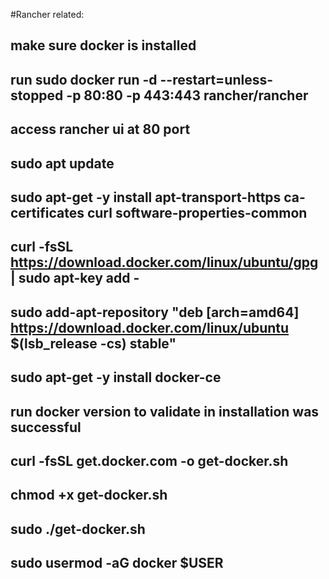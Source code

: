 #Rancher related:
## make sure docker is installed 
## run sudo docker run -d --restart=unless-stopped -p 80:80 -p 443:443 rancher/rancher
## access rancher ui at 80 port



## sudo apt update
## sudo apt-get -y install apt-transport-https ca-certificates curl software-properties-common
## curl -fsSL https://download.docker.com/linux/ubuntu/gpg | sudo apt-key add -
## sudo add-apt-repository "deb [arch=amd64] https://download.docker.com/linux/ubuntu $(lsb_release -cs) stable"
## sudo apt-get -y install docker-ce
## run docker version to validate in installation was successful 
## curl -fsSL get.docker.com -o get-docker.sh
## chmod +x get-docker.sh
## sudo ./get-docker.sh
## sudo usermod -aG docker $USER
